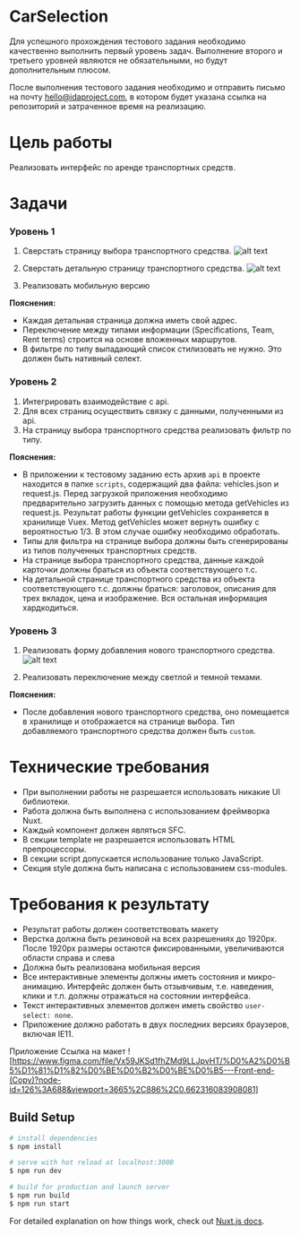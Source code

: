 # CarSelection
Для успешного прохождения тестового задания необходимо качественно выполнить первый уровень задач. Выполнение второго и третьего уровней являются не обязательными, но будут дополнительным плюсом. 

После выполнения тестового задания необходимо и отправить письмо на почту hello@idaproject.com, в котором будет указана ссылка на репозиторий и затраченное время на реализацию.

# Цель работы

Реализовать интерфейс по аренде транспортных средств.

# Задачи

### Уровень 1

1. Сверстать страницу выбора транспортного средства.
![alt text](https://github.com/Longraf/CarSelection/blob/master/assets/images/test-tast/test-task-1.png?raw=true)

2. Сверстать детальную страницу транспортного средства.
![alt text](https://github.com/Longraf/CarSelection/blob/master/assets/images/test-tast/test-task-2.png?raw=true)

3. Реализовать мобильную версию

**Пояснения:**

- Каждая детальная страница должна иметь свой адрес.
- Переключение между типами информации (Specifications, Team, Rent terms) строится на основе вложенных маршрутов.
- В фильтре по типу выпадающий список стилизовать не нужно. Это должен быть нативный селект.

### Уровень 2

1. Интегрировать взаимодействие с api. 
2. Для всех страниц осуществить связку с данными, полученными из api.
3. На страницу выбора транспортного средства реализовать фильтр по типу.

**Пояснения:**

- В приложении к тестовому заданию есть архив `api` в проекте находится в папке `scripts`, содержащий два файла: vehicles.json и request.js. Перед загрузкой приложения необходимо предварительно загрузить данных с помощью метода getVehicles из request.js. Результат работы функции getVehicles сохраняется в хранилище Vuex. Метод getVehicles может вернуть ошибку с вероятностью 1/3. В этом случае ошибку необходимо обработать.
- Типы для фильтра на странице выбора должны быть сгенерированы из типов полученных транспортных средств.
- На странице выбора транспортного средства, данные каждой карточки должны браться из объекта соответствующего т.с.
- На детальной странице транспортного средства из объекта соответствующего т.с. должны браться: заголовок, описания для трех вкладок, цена и изображение. Вся остальная информация хардкодиться.

### Уровень 3

1. Реализовать форму добавления нового транспортного средства.
![alt text](https://github.com/Longraf/CarSelection/blob/master/assets/images/test-tast/test-task-3.png?raw=true)

2. Реализовать переключение между светлой и темной темами.

**Пояснения:**

- После добавления нового транспортного средства, оно помещается в хранилище и отображается на странице выбора. Тип добавляемого транспортного средства должен быть `custom`.

# Технические требования

- При выполнении работы не разрешается использовать никакие UI библиотеки.
- Работа должна быть выполнена с использованием фреймворка Nuxt.
- Каждый компонент должен являться SFC.
- В секции template не разрешается использовать HTML препроцессоры.
- В секции script допускается использование только JavaScript.
- Секция style должна быть написана с использованием css-modules.

# Требования к результату

- Результат работы должен соответствовать макету
- Верстка должна быть резиновой на всех разрешениях до 1920px. После 1920px размеры остаются фиксированными, увеличиваются области справа и слева
- Должна быть реализована мобильная версия
- Все интерактивные элементы должны иметь состояния и микро-анимацию. Интерфейс должен быть отзывчивым, т.е. наведения, клики и т.п. должны отражаться на состоянии интерфейса.
- Текст интерактивных элементов должен иметь свойство `user-select: none`.
- Приложение должно работать в двух последних версиях браузеров, включая IE11.

Приложение
Ссылка на макет 
![https://www.figma.com/file/Vx59JKSd1fhZMd9LLJpvHT/%D0%A2%D0%B5%D1%81%D1%82%D0%BE%D0%B2%D0%BE%D0%B5---Front-end-(Copy)?node-id=126%3A688&viewport=3665%2C886%2C0.662316083908081]

## Build Setup

```bash
# install dependencies
$ npm install

# serve with hot reload at localhost:3000
$ npm run dev

# build for production and launch server
$ npm run build
$ npm run start
```

For detailed explanation on how things work, check out [Nuxt.js docs](https://nuxtjs.org).
